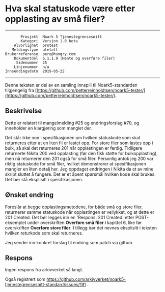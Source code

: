Hva skal statuskode være etter opplasting av små filer?
=======================================================

 ------------------  ---------------------------------
           Prosjekt  Noark 5 Tjenestegrensesnitt
           Kategori  Versjon 1.0 beta
        Alvorlighet  protest
       Meldingstype  utelatt
    Brukerreferanse  pere@hungry.com
        Dokumentdel  6.1.1.9 (Hente og overføre filer)
         Sidenummer  25
        Linjenummer  n/a
    Innsendingsdato  2019-05-22
 ------------------  ---------------------------------

Denne teksten er del av en samling innspill til Noark5-standarden
tilgjengelig fra [https://github.com/petterreinholdtsen/noark5-tester/](https://github.com/petterreinholdtsen/noark5-tester/).

Beskrivelse
-----------

Dette er relatert til mangelmelding #25 og endringsforslag #70, og
inneholder en klargjøring som manglet der.

Det står ikke noe i spesifikasjonen om hvilken statuskode som skal
returneres etter at en liten fil er lastet opp.  For store filer som
lastes opp i bulk, så skal det returneres 201 når opplastingen er
ferdig.  Tidligere returnerte Nikita 200 ved opplasting (før den fikk
støtte for bulkopplasting), men nå returnerer den 201 også for små
filer.  Personlig antok jeg 200 var riktig statuskode for små filer,
hvilket demonstrerer at spesifikasjonen mangler en liten detalj her.
Jeg oppdaget endringen i Nikita da et av mine skript sluttet å
fungere.  Det er et åpent spørsmål hvilken kode skal brukes.  Det bør
stå eksplisitt i spesifikasjonen.

Ønsket endring
--------------

Foreslår at begge opplastingsmetodene, for både små og store filer,
returnerer samme statuskode når opplastingen er vellykket, og at dette
er 201 Created.  Det bør legges inn en 'Respons: 201 Created' etter
POST-eksemplet under overskriften **Overføre små filer** i kapittel 6,
like før overskriften **Overføre store filer**.  I tillegg bør det
nevnes eksplisitt i teksten hvilken returkode som skal returneres.

Jeg sender inn konkret forslag til endring som patch via github.


Respons
-------

Ingen respons fra arkivverket så langt.

Også registrert som
https://github.com/arkivverket/noark5-tjenestegrensesnitt-standard/issues/191 .
